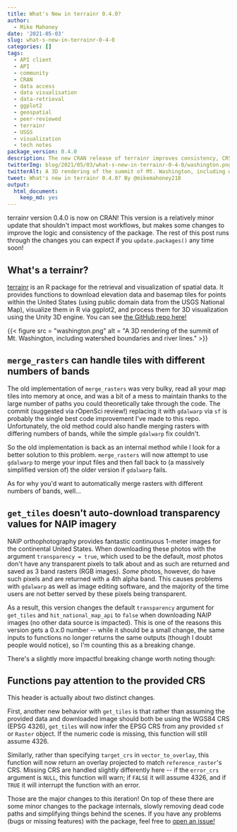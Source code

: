 ```yaml
---
title: What's New in terrainr 0.4.0?
author:
  - Mike Mahoney
date: '2021-05-03'
slug: what-s-new-in-terrainr-0-4-0
categories: []
tags:
  - API client
  - API
  - community
  - CRAN
  - data access
  - data visualisation
  - data-retrieval
  - ggplot2
  - geospatial
  - peer-reviewed
  - terrainr
  - USGS
  - visualization
  - tech notes
package_version: 0.4.0
description: The new CRAN release of terrainr improves consistency, CRS logic, and fixes some bugs.
twitterImg: blog/2021/05/03/what-s-new-in-terrainr-0-4-0/washington.png
twitterAlt: A 3D rendering of the summit of Mt. Washington, including watershed boundaries and river lines.
tweet: What's new in terrainr 0.4.0? By @mikemahoney218
output:
  html_document:
    keep_md: yes
---
```




terrainr version 0.4.0 is now on CRAN! This version is a relatively minor update 
that shouldn't impact most workflows, but makes some changes to improve the 
logic and consistency of the package. The rest of this post runs through the 
changes you can expect if you `update.packages()` any time soon!

## What's a terrainr?

[terrainr](https://docs.ropensci.org/terrainr/) is an R package for the 
retrieval and visualization of spatial data. It provides functions to download
elevation data and basemap tiles for points within the United States (using 
public domain data from the USGS National Map), visualize them in R via ggplot2,
and process them for 3D visualization using the Unity 3D engine. You can see
[the GitHub repo here!](https://docs.ropensci.org/terrainr/)

{{< figure src = "washington.png" alt = "A 3D rendering of the summit of Mt. Washington, including watershed boundaries and river lines." >}}

## `merge_rasters` can handle tiles with different numbers of bands

The old implementation of `merge_rasters` was very bulky, read all your map 
tiles into memory at once, and was a bit of a mess to maintain thanks to the 
large number of paths you could theoretically take through the code. The commit
(suggested via rOpenSci review!) replacing it with `gdalwarp` via `sf` is 
probably the single best code improvement I've made to this repo. Unfortunately,
the old method could also handle merging rasters with differing numbers of 
bands, while the simple `gdalwarp` fix couldn't.

So the old implementation is back as an internal method while I look for a 
better solution to this problem. `merge_rasters` will now attempt to use 
`gdalwarp` to merge your input files and then fall back to (a massively 
simplified version of) the older version if `gdalwarp` fails.

As for why you'd want to automatically merge rasters with different numbers of 
bands, well...

## `get_tiles` doesn't auto-download transparency values for NAIP imagery

NAIP orthophotography provides fantastic continuous 1-meter images for the 
continental United States. When downloading these photos with the argument 
`transparency = true`, which used to be the default, _most_ photos don't have
any transparent pixels to talk about and as such are returned and saved as 3
band rasters (RGB images). _Some_ photos, however, do have such pixels and are
returned with a 4th alpha band. This causes problems with `gdalwarp` as well as
image editing software, and the majority of the time users are not better served 
by these pixels being transparent. 

As a result, this version changes the default `transparency` argument for 
`get_tiles` and `hit_national_map_api` to `false` when downloading NAIP images
(no other data source is impacted). This is one of the reasons this version 
gets a 0.x.0 number -- while it should be a small change, the same inputs to 
functions no longer returns the same outputs (though I doubt people would 
notice), so I'm counting this as a breaking change. 

There's a slightly more impactful breaking change worth noting though:

## Functions pay attention to the provided CRS

This header is actually about two distinct changes.

First, another new behavior with `get_tiles` is that rather than assuming the 
provided data and downloaded image should both be using the WGS84 CRS (EPSG 
4326), `get_tiles` will now infer the EPSG CRS from any provided `sf` or 
`Raster` object. If the numeric code is missing, this function will still assume
4326.

Similarly, rather than specifying `target_crs` in `vector_to_overlay`, this 
function will now return an overlay projected to match `reference_raster`'s CRS.
Missing CRS are handled slightly differently here -- if the `error_crs` argument
is `NULL`, this function will warn; if `FALSE` it will assume 4326, and if 
`TRUE` it will interrupt the function with an error.

Those are the major changes to this iteration! On top of these there are some 
minor changes to the package internals, slowly removing dead code paths and 
simplifying things behind the scenes. If you have any problems (bugs or missing
features) with the package, feel free to [open an issue!](https://github.com/ropensci/terrainr/issues)
